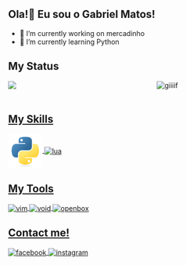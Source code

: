 ## Ola!👋 Eu sou o Gabriel Matos! 

- 🔭 I’m currently working on mercadinho
- 🌱 I’m currently learning Python
<div>
  <h2>My Status</h2>
  <a href="https://github.com/sukunadotjpg">
  <img height:"200" src="https://github-readme-stats.vercel.app/api?username=sukunadotjpg&show_icons=true&theme=gruvbox">
  <img align="right" alt="giiiif" height="200" width="200" src="https://media.discordapp.net/attachments/874107689570033734/882008656214917170/ezgif-4-5448fc85f244.gif?width=426&height=416">
</div>
 
<div style="display: inline_block"><br>
  <h2>My Skills</h2>
  <img align="center" alt="python" height="70" width="70" src="https://raw.githubusercontent.com/devicons/devicon/master/icons/python/python-original.svg">
  <img align="center" alt="lua" height="70" width="70" src="https://upload.wikimedia.org/wikipedia/commons/thumb/c/cf/Lua-Logo.svg/1200px-Lua-Logo.svg.png">
</div>

<div>
  <h2>My Tools</h2>
  <img align="center" alt="vim" height="60" width="60" src="https://upload.wikimedia.org/wikipedia/commons/thumb/9/9f/Vimlogo.svg/544px-Vimlogo.svg.png">
  <img align="center" alt="void" height="70" width="70" src="https://upload.wikimedia.org/wikipedia/commons/0/02/Void_Linux_logo.svg">
  <img align="center" alt="openbox" height="80" width="80" src="https://wiki.manjaro.org/images/f/fb/Openbox-logo.png">
</div>
 
<div>
  <h2>Contact me!</h2>
   <a href="https://www.facebook.com/profile.php?id=100023650638437">
    <img align="center" alt="facebook" height="60" width="60" src="https://logodownload.org/wp-content/uploads/2014/09/facebook-logo-3-1.png">
   </a>
   <a href="https://www.instagram.com/_gabriel078/">
    <img align="center" alt="instagram" height="60" width="60" src="https://logodownload.org/wp-content/uploads/2017/04/instagram-logo.png">
   </a>
</div>
